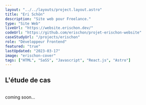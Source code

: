 ```yaml
---
layout: "../../layouts/project.layout.astro"
title: "Eri Schön"
description: "Site web pour Freelance."
type: "Site Web"
liveUrl: "https://website.erischon.dev/"
codeUrl: "https://github.com/erischon/projet-erischon-website"
caseStudyUrl: "/projects/erischon"
role: "Développeur Frontend"
featured: "true"
lastUpdated: "2023-03-17"
image: "erischon-cover"
tags: ["HTML", "SaSS", "Javascript", "React.js", "Astro"]
---
```


## L'étude de cas
  <br/>
coming soon...